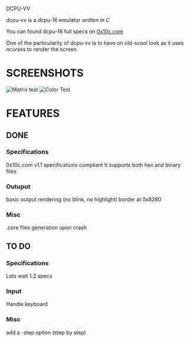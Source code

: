 DCPU-VV

dcpu-vv is a dcpu-16 emulator *written in C*

You can found dcpu-16 full specs on [0x10c.com](http://0x10c.com/doc/dcpu-16.txt "http://0x10c.com/doc/dcpu-16.txt")

One of the particularity of dcpu-vv is to have on old-scool look
as it uses *ncurses* to render the screen.

SCREENSHOTS
===========

![Matrix test](https://raw.github.com/vieux/dcpu-vv/master/screenshots/matrix.png "dcpu-vv running a matrix test")
![Color Test](https://raw.github.com/vieux/dcpu-vv/master/screenshots/color_test.png "dcpu-vv running a color test")


FEATURES
========

DONE
----

### Specifications

0x10c.com v1.1 specifications compliant
It supports both hex and binary files

### Outuput
basic output rendering (no blink, no highlight)
border at 0x8280

### Misc
.core files generation upon crash

TO DO
-----

### Specifications
Lets wait 1.2 specs

### Input
Handle keyboard

### Misc
add a -step option (step by step)